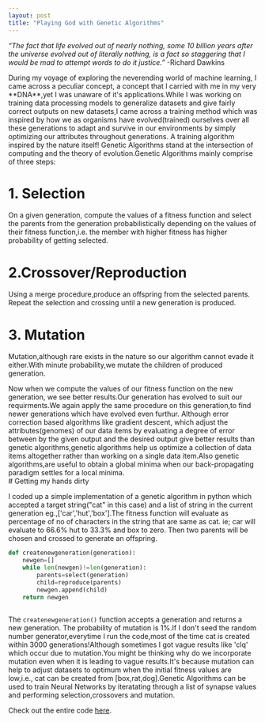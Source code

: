 ```yaml
---
layout: post
title: "Playing God with Genetic Algorithms"
---
```


<i>“The fact that life evolved out of nearly nothing, some 10 billion years after the universe evolved out of literally nothing, is a fact so staggering that I would be mad to attempt words to do it justice.”</i>
-Richard Dawkins
<div class="divider"></div>
During my voyage of exploring the neverending world of machine learning, I came across a peculiar concept, a concept that
I carried with me in my very **DNA**,yet I was unaware of it's applications.While I was working on training data processing models to generalize datasets and give fairly correct outputs on new datasets,I came across a training method which was inspired by how we as organisms have evolved(trained) ourselves over all these generations to adapt and survive in our environments by simply optimizing our attributes throughout generations. A training algorithm inspired by the nature itself!
Genetic Algorithms stand at the intersection of computing and the theory of evolution.Genetic Algorithms mainly comprise of three steps:

# 1. Selection

On a given generation, compute the values of a fitness function and select the parents from the generation probabilistically depending on the values of their fitness function,i.e. the member with higher fitness has higher probability of getting selected.

# 2.Crossover/Reproduction
Using a merge procedure,produce an offspring from the selected parents. Repeat the selection and crossing until a new generation is produced.

# 3. Mutation

Mutation,although rare exists in the nature so our algorithm cannot evade it either.With minute probability,we mutate the children of produced generation.


<div class="divider"></div>
Now when we compute the values of our fitness function on the new generation, we see better results.Our generation has evolved to suit our requirments.We again apply the same procedure on this generation,to find newer generations which  have evolved even furthur.
Although error correction based algorithms like gradient descent, which adjust the attributes(genomes) of our data items by 
evaluating a degree of error between by the given output and the desired output give better results than genetic algorithms,genetic algorithms help us optimize a collection of data items altogether rather than working on a single data item.Also genetic algorithms,are useful to obtain a global minima when our back-propagating paradigm settles for a local minima.
<div class="divider"></div>
# Getting my hands dirty

I coded up a simple implementation of a genetic algorithm in python which accepted a target string("cat" in this case) and a list of string in the current generation eg.,['car','hut','box'].The fitness function will evaluate as percentage of no of characters in the string that are same as cat. ie; car will evaluate to 66.6% hut to 33.3% and box to zero. Then two parents will be chosen and crossed to generate an offspring.

```python
def createnewgeneration(generation):
	newgen=[]
	while len(newgen)!=len(generation):
		parents=select(generation)
		child=reproduce(parents)
		newgen.append(child)	 
	return newgen
  
```
The `createnewgeneration()` function accepts a generation and returns a new generation.
  The probability of mutation is 1%.If I don't seed the random number generator,everytime I run the code,most of the time cat is created within 3000 generations!Although sometimes I got vague results like 'clq' which occur due to mutation.You might be thinking why do we incorporate mutation even when it is leading to vague results.It's because mutation can help to adjust datasets to optimum when the initial fitness values are low,i.e., cat can be created from [box,rat,dog].Genetic Algorithms can be used to train Neural Networks by iteratating through a list of synapse values and performing selection,crossovers and mutation.
  
  
Check out the entire code [here](#).

  
